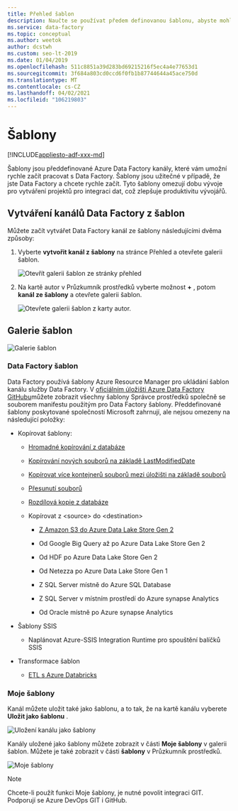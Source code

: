 ```yaml
---
title: Přehled šablon
description: Naučte se používat předem definovanou šablonu, abyste mohli rychle začít pracovat s Azure Data Factory.
ms.service: data-factory
ms.topic: conceptual
ms.author: weetok
author: dcstwh
ms.custom: seo-lt-2019
ms.date: 01/04/2019
ms.openlocfilehash: 511c8851a39d283bd69215216f5ec4a4e77653d1
ms.sourcegitcommit: 3f684a803cd0ccd6f0fb1b87744644a45ace750d
ms.translationtype: MT
ms.contentlocale: cs-CZ
ms.lasthandoff: 04/02/2021
ms.locfileid: "106219803"
---
```

# <a name="templates"></a>Šablony

[!INCLUDE[appliesto-adf-xxx-md](includes/appliesto-adf-xxx-md.md)]

Šablony jsou předdefinované Azure Data Factory kanály, které vám umožní rychle začít pracovat s Data Factory. Šablony jsou užitečné v případě, že jste Data Factory a chcete rychle začít. Tyto šablony omezují dobu vývoje pro vytváření projektů pro integraci dat, což zlepšuje produktivitu vývojářů.

## <a name="create-data-factory-pipelines-from-templates"></a>Vytváření kanálů Data Factory z šablon

Můžete začít vytvářet Data Factory kanál ze šablony následujícími dvěma způsoby:

1.  Vyberte **vytvořit kanál z šablony** na stránce Přehled a otevřete galerii šablon.

    ![Otevřít galerii šablon ze stránky přehled](media/solution-templates-introduction/templates-intro-image1.png)

1.  Na kartě autor v Průzkumník prostředků vyberte možnost **+** , potom **kanál ze šablony** a otevřete galerii šablon.

    ![Otevřete galerii šablon z karty autor.](media/solution-templates-introduction/templates-intro-image2.png)

## <a name="template-gallery"></a>Galerie šablon

![Galerie šablon](media/solution-templates-introduction/templates-intro-image3.png)

### <a name="out-of-the-box-data-factory-templates"></a>Data Factory šablon

Data Factory používá šablony Azure Resource Manager pro ukládání šablon kanálu služby Data Factory. V [oficiálním úložišti Azure Data Factory GitHubu](https://github.com/Azure/Azure-DataFactory/tree/master/templates)můžete zobrazit všechny šablony Správce prostředků společně se souborem manifestu použitým pro Data Factory šablony. Předdefinované šablony poskytované společností Microsoft zahrnují, ale nejsou omezeny na následující položky:

-   Kopírovat šablony:

    -   [Hromadné kopírování z databáze](solution-template-bulk-copy-with-control-table.md)
    
    -   [Kopírování nových souborů na základě LastModifiedDate](solution-template-copy-new-files-lastmodifieddate.md)

    -   [Kopírovat více kontejnerů souborů mezi úložišti na základě souborů](solution-template-copy-files-multiple-containers.md)

    -   [Přesunutí souborů](solution-template-move-files.md)

    -   [Rozdílová kopie z databáze](solution-template-delta-copy-with-control-table.md)

    -   Kopírovat z \<source\> do \<destination\>

        -   [Z Amazon S3 do Azure Data Lake Store Gen 2](solution-template-migration-s3-azure.md)

        -   Od Google Big Query až po Azure Data Lake Store Gen 2

        -   Od HDF po Azure Data Lake Store Gen 2

        -   Od Netezza po Azure Data Lake Store Gen 1

        -   Z SQL Server místně do Azure SQL Database

        -   Z SQL Server v místním prostředí do Azure synapse Analytics

        -   Od Oracle místně po Azure synapse Analytics

-   Šablony SSIS

    -   Naplánovat Azure-SSIS Integration Runtime pro spouštění balíčků SSIS

-   Transformace šablon

    -   [ETL s Azure Databricks](solution-template-databricks-notebook.md)

### <a name="my-templates"></a>Moje šablony

Kanál můžete uložit také jako šablonu, a to tak, že na kartě kanálu vyberete **Uložit jako šablonu** .

![Uložení kanálu jako šablony](media/solution-templates-introduction/templates-intro-image4.png)

Kanály uložené jako šablony můžete zobrazit v části **Moje šablony** v galerii šablon. Můžete je také zobrazit v části **šablony** v Průzkumník prostředků.

![Moje šablony](media/solution-templates-introduction/templates-intro-image5.png)

> [!NOTE]
> Chcete-li použít funkci Moje šablony, je nutné povolit integraci GIT. Podporují se Azure DevOps GIT i GitHub.
